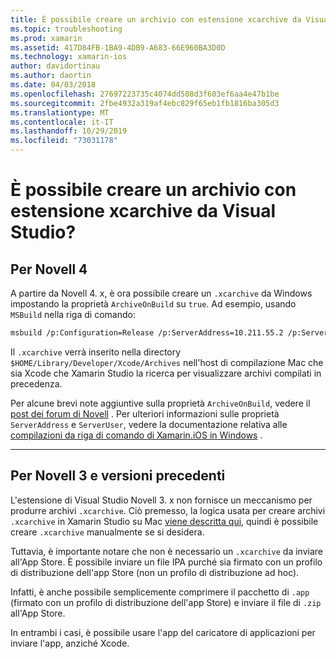 ```yaml
---
title: È possibile creare un archivio con estensione xcarchive da Visual Studio?
ms.topic: troubleshooting
ms.prod: xamarin
ms.assetid: 417D84FB-1BA9-4DB9-A683-66E960BA3D0D
ms.technology: xamarin-ios
author: davidortinau
ms.author: daortin
ms.date: 04/03/2018
ms.openlocfilehash: 27697223735c4074dd508d3f603ef6aa4e47b1be
ms.sourcegitcommit: 2fbe4932a319af4ebc829f65eb1fb1816ba305d3
ms.translationtype: MT
ms.contentlocale: it-IT
ms.lasthandoff: 10/29/2019
ms.locfileid: "73031178"
---
```

# <a name="is-it-possible-to-create-a-xcarchive-archive-from-visual-studio"></a>È possibile creare un archivio con estensione xcarchive da Visual Studio?

## <a name="for-xamarin-4"></a>Per Novell 4

A partire da Novell 4. x, è ora possibile creare un `.xcarchive` da Windows impostando la proprietà `ArchiveOnBuild` su `true`. Ad esempio, usando `MSBuild` nella riga di comando:

```bash
msbuild /p:Configuration=Release /p:ServerAddress=10.211.55.2 /p:ServerUser=xamUser /p:Platform=iPhone /p:ArchiveOnBuild=true /t:"Build" MyProject.csproj
```

Il `.xcarchive` verrà inserito nella directory `$HOME/Library/Developer/Xcode/Archives` nell'host di compilazione Mac che sia Xcode che Xamarin Studio la ricerca per visualizzare archivi compilati in precedenza.

Per alcune brevi note aggiuntive sulla proprietà `ArchiveOnBuild`, vedere il [post dei forum di Novell](https://forums.xamarin.com/discussion/comment/156635/#Comment_156635) . Per ulteriori informazioni sulle proprietà `ServerAddress` e `ServerUser`, vedere la documentazione relativa alle [compilazioni da riga di comando di Xamarin.iOS in Windows](~/ios/get-started/installation/windows/connecting-to-mac/index.md) .

* * *

## <a name="for-xamarin-3-and-earlier"></a>Per Novell 3 e versioni precedenti

L'estensione di Visual Studio Novell 3. x non fornisce un meccanismo per produrre archivi `.xcarchive`. Ciò premesso, la logica usata per creare archivi `.xcarchive` in Xamarin Studio su Mac [viene descritta qui](https://bugzilla.xamarin.com/show_bug.cgi?id=35#c5), quindi è possibile creare `.xcarchive` manualmente se si desidera.

Tuttavia, è importante notare che non è necessario un `.xcarchive` da inviare all'App Store. È possibile inviare un file IPA purché sia firmato con un profilo di distribuzione dell'app Store (non un profilo di distribuzione ad hoc).

Infatti, è anche possibile semplicemente comprimere il pacchetto di `.app` (firmato con un profilo di distribuzione dell'app Store) e inviare il file di `.zip` all'App Store.

In entrambi i casi, è possibile usare l'app del caricatore di applicazioni per inviare l'app, anziché Xcode.
